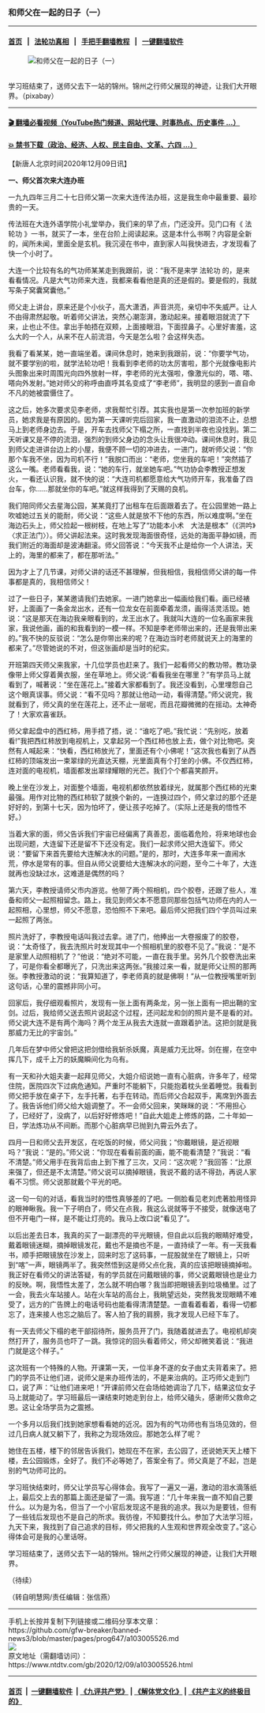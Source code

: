 ### 和师父在一起的日子（一）
------------------------

#### [首页](https://github.com/gfw-breaker/banned-news3/blob/master/README.md) &nbsp;&nbsp;|&nbsp;&nbsp; [法轮功真相](https://github.com/begood0513/basic/blob/master/README.md)  &nbsp;&nbsp;|&nbsp;&nbsp; [手把手翻墙教程](https://github.com/gfw-breaker/guides/wiki)  &nbsp;&nbsp;|&nbsp;&nbsp; [一键翻墙软件](https://github.com/gfw-breaker/nogfw/blob/master/README.md)  



<div><div class="featured_image">
 <figure>
  <img alt="和师父在一起的日子（一）" src="https://i.ntdtv.com/assets/uploads/2020/12/2020-12-08_120016-1-800x450.jpg"/>
 </figure><br/>
 <span class="caption">
  学习班结束了，送师父去下一站的锦州。锦州之行师父展现的神迹，让我们大开眼界。（pixabay）
 </span>
</div>
</div><hr/>

#### [ 🎬  翻墙必看视频（YouTube热门频道、网站代理、时事热点、历史事件 ...）](https://github.com/gfw-breaker/links/blob/master/banned.md)

#### [ 💥  禁书下载（政治、经济、人权、民主自由、文革、六四 ...）](https://github.com/gfw-breaker/books/blob/master/README.md)

<div><div class="post_content" itemprop="articleBody">
 <p>
  【新唐人北京时间2020年12月09日讯】
 </p>
 <p>
  <strong>
   一、师父首次来大连办班
  </strong>
 </p>
 <p>
  一九九四年三月二十七日师父第一次来大连传法办班，这是我生命中最重要、最珍贵的一天。
 </p>
 <p>
  传法班在大连外语学院小礼堂举办，我们来的早了点，门还没开。见门口有《
  <ok href="https://www.ntdtv.com/gb/法轮功.htm">
   法轮功
  </ok>
  》一书，就买了一本，坐在台阶上阅读起来。这是本什么书啊？内容是全新的，闻所未闻，里面全是玄机。我沉浸在书中，直到家人叫我快进去，才发现看了快一个小时了。
 </p>
 <p>
  大连一个比较有名的气功师某某走到我跟前，说：“我不是来学
  <ok href="https://www.ntdtv.com/gb/法轮功.htm">
   法轮功
  </ok>
  的，是来看看情况。凡是大气功师来大连，我都来看看他是真的还是假的。要是假的，我就写条子窝囊窝囊他。”
 </p>
 <p>
  师父走上讲台，原来还是个小伙子，高大潇洒，声音洪亮，亲切中不失威严。让人不由得肃然起敬。听着师父讲法，突然心潮澎湃，激动起来。接着眼泪就流了下来，止也止不住。拿出手帕捂在双颊，上面接眼泪，下面捏鼻子。心里好害羞，这么大的一个人，从来不在人前流泪，今天是怎么啦？会这样失态。
 </p>
 <p>
  我看了看某某，她一直端坐着。课间休息时，她来到我跟前，说：“你要学气功，就不要学别的啦，就学法轮功吧！我看到李老师的功太厉害啦，那个光就像电影片头图象出来时周围光向四外放射一样，李老师的光太强啦，像激光似的，嗒、嗒、嗒向外发射。”她对师父的称呼由直呼其名变成了“李老师”，我明显的感到一直自命不凡的她被震慑住了。
 </p>
 <p>
  这之后，她多次要求见李老师，求我帮忙引荐。其实我也是第一次参加班的新学员，她求我是有原因的。因为第一天课听完后回家，我一直激动的泪流不止，总想马上到老师身边去。于是，开车去找师父下榻之所，一直找到半夜也没找到。第二天听课又是不停的流泪，强烈的到师父身边的念头让我很冲动。课间休息时，我见到师父走进讲台边上的小屋，我便不顾一切的冲进去，一进门，就听师父说：“你那个车我不坐，因为司机不行！”我脱口而出：“老师，您坐我的车吧！”突然插了这么一嘴。老师看看我，说：“她的车行，就坐她车吧。”气功协会李教授正想发火，一看还认识我，就不快的说：“大连司机都愿意给大气功师开车，我准备了四台车，你……那就坐你的车吧。”就这样我得到了天赐的良机。
 </p>
 <p>
  我们陪同师父去星海公园，某某竟打了出租车在后面跟着去了。在公园里她一路上吹嘘她过五关的能耐，师父说：“这些人就是放不下他的东西，所以难度啊。”坐在海边石头上，师父捡起一根树枝，在地上写了“功能本小术　大法是根本”（《洪吟》〈求正法门〉）。师父讲起法来。这时我发现海面很奇怪，远处的海面平静如镜，而我们附近的海面却是波涛翻滚。师父回答说：“今天我不止是给你一个人讲法，天上的，海里的都来了，都在那听法。”
 </p>
 <p>
  因为才上了几节课，对师父讲的话还不甚理解，但我相信，我相信师父讲的每一件事都是真的，我相信师父！
 </p>
 <p>
  过了一些日子，某某邀请我们去她家。一进门她拿出一幅画给我们看。画已经裱好，上面画了一条金龙出水，还有一位龙女在前面牵着龙须，画得活灵活现。她说：“这是那天在海边我亲眼看到的，龙王出水了。我就叫大连的一位名画家来我家，我说他画，画的和我看到的一模一样。不知是李老师带出来的，还是我带出来的。”我不快的反驳说：“怎么是你带出来的呢？在海边当时老师就说天上的海里的都来了。”尽管她说的不对，但这张画却是当时的纪实。
 </p>
 <p>
  开班第四天师父来我家，十几位学员也赶来了。我们一起看师父的教功带。教功录像带上师父穿着黄衣服，坐在草地上。师父说:“看看我坐在哪里？”有学员马上就看到了，喊著说：“坐在莲花上。”接着大家都看到了。我还没看到，心里埋怨自己这个眼真误事。师父说：“看不见吗？那就让他动一动，看得清楚。”师父说完，我就看到了，师父真的坐在莲花上，还不止一层呢，而且花瓣微微的在摇动。太神奇了！大家欢喜雀跃。
 </p>
 <p>
  师父拿起盘中的西红柿，用手捂了捂，说：“谁吃了吧。”我忙说：“先别吃，放着看!”我把西红柿放到电视机上，又拿起另一个西红柿也放上去，做个对比物吧。突然有人喊起来：“快看，西红柿放光了，里面还有个小佛呢！”这次我也看到了从西红柿的顶端发出一束翠绿的光直达天棚，光里面真有个打坐的小佛。不仅西红柿，连对面的电视机，墙面都发出翠绿耀眼的光芒。我们个个都喜笑颜开。
 </p>
 <p>
  晚上坐在沙发上，对面整个墙面，电视机都依然放着绿光，就属那个西红柿的光束最强。用作对比物的西红柿软了就换个新的，一连换过四个，师父拿过的那个还是好好的，到第十七天，因为怕坏了，便让孩子吃掉了。（实际上还是我的悟性不好。）
 </p>
 <p>
  当着大家的面，师父告诉我们宇宙已经偏离了真善忍，面临着危险，将来地球也会出现问题，大连留下还是留不下还没有定。我们一起求师父把大连留下。师父说：“要留下来首先要给大连解决水的问题。”是的，那时，大连多年来一直闹水荒，停水是常有的事。但自从师父说要给大连解决水的问题，至今二十年了，大连就再也没缺过水，这难道是偶然的吗？
 </p>
 <p>
  第六天，李教授请师父市内游览。他带了两个照相机，四个胶卷，还跟了些人，准备和师父一起照相留念。路上，我见到师父本不愿意同那些包括气功师在内的人一起照相，心里想，师父不愿意，恐怕照不下来吧。最后师父把我们四个学员叫过来一起照了两张。
 </p>
 <p>
  照片洗好了，李教授电话叫我过去拿。进了门，他捧出一大卷报废了的胶卷，说：“太奇怪了，我去洗照片时发现其中一个照相机里的胶卷不见了。”我说：“是不是家里人动照相机了？”他说：“绝对不可能，一直在我手里。另外几个胶卷洗出来了，可是你看全都曝光了，只洗出来这两张。”我接过来一看，就是师父让照的那两张。李教授激动的说：“我算知道了，李老师真的就是佛啊！”从一位教授嘴里听到这句话，心里的震撼非同小可。
 </p>
 <p>
  回家后，我仔细观看照片，发现有一张上面有两条龙，另一张上面有一把出鞘的宝剑。过后，我给师父送去照片说起这个过程，还问起龙和剑的照片是不是看的对。师父说大连不是有两个海吗？两个龙王从我去大连就一直跟着护法。这把剑就是我那威力无比的宇宙剑。”
 </p>
 <p>
  几年后在梦中师父曾把这把剑借给我斩杀妖魔，真是威力无比呀。剑在握，在空中挥几下，成千上万的妖魔瞬间化为乌有。
 </p>
 <p>
  有一天和孙大姐夫妻一起拜见师父，大姐介绍说她一直有心脏病，许多年了，经常住院，医院四次下过病危通知。严重时不能躺下，只能抱着枕头坐着睡觉。我看到师父把手放在桌子下，左手托著，右手在转动。而后师父合起双手，离席到外面去了。我告诉他们师父给大姐调整了。不一会师父回来，笑眯眯的说：“不用担心了，已经好了，没病了，以后好好修炼吧！”自此大姐走上修炼的路，二十年如一日，学法炼功从不间断。而那个心脏病早已抛到九霄云外去了。
 </p>
 <p>
  四月一日和师父去开发区，在吃饭的时候，师父问我；“你戴眼镜，是近视眼吗？”我说：“是的。”师父说：“你现在看看前面的画，能不能看清楚？”我说：“看不清楚。”师父用手在我背后由上到下推了三次，又问：“这次呢？”我回答：“比原来强了，但还是不太清楚。”师父说可以摘掉眼镜，我说不戴的话不得劲，再说人家看不习惯。师父说那就戴个平光的吧。
 </p>
 <p>
  这一句一句的对话，看我当时的悟性真够差的了吧。一侧脸看见老刘虎著脸用怪异的眼神瞅我。我一下子明白了，师父在点我，我这么说就等于不接受，就像送电了但不开电门一样，是不能让灯亮的。我马上改口说“看见了”。
 </p>
 <p>
  以后出差去日本，我真的买了一副漂亮的平光眼镜，但自此以后我的眼睛好难受，戴着眼镜迷糊，摘掉眼镜发花，戴也不是摘也不是，一直持续了一年。有一天我看书，顺手把眼镜放在沙发上，回来时忘了这码事，一屁股就坐在了眼镜上，只听到“喀”一声，眼镜两半了。我突然悟到这是师父点化我，真的应该把眼镜摘掉啦。我正好在看师父的讲法答疑，有的学员就在问戴眼镜的事，师父说戴眼镜也是业力的反映。啊，我悟性太差了，怎么就不明白哪？我当即把眼镜丢到垃圾桶里。过了一会，我去火车站接人。站在火车站的高台上，我眺望远处，突然我发现眼睛不难受了，远方的广告牌上的电话号码也能看得清清楚楚。一直看着看着，看得一切都忘了，连来接人也忘之脑后了。客人拍了我的肩膀，我才发现人已经下车了。
 </p>
 <p>
  有一天去师父下榻的老干部招待所，服务员开了门，我随着就进去了。电视机却突然打开了，服务员也吓了一跳。我惊诧的回头看着师父，师父却微笑着说：“我进门就是这个样子。”
 </p>
 <p>
  这次班有一个特殊的人物。开课第一天，一位半身不遂的女子由丈夫背着来了。把门的学员不让他们进，说师父是来办班传法的，不是来治病的。正巧师父走到门口，说了声：“让他们进来吧！”开课前师父在会场给她调治了几下，结果这位女子马上就能动了。学习班最后一课结束时她走到台上，给师父磕头，感谢师父救命之恩。这让全场学员为之震撼。
 </p>
 <p>
  一个多月以后我们找到她家想看看她的近况。因为有的气功师也有当场见效的，但过几日病人就又躺下了，我称之为现场效应。那她怎么样了呢？
 </p>
 <p>
  她住在五楼，楼下的邻居告诉我们，她现在不在家，去公园了，还说她天天上楼下楼，去公园锻炼，全好了。我们不必等她了，答案全有了。师父真是了不起，岂是别的气功师可比的。
 </p>
 <p>
  学习班快结束时，师父让学员写心得体会。我写了一遍又一遍，激动的泪水滴落纸上，最后交上去的那篇上面还是留了一滴。我写道：“几十年来我一直不知自己要什么。以为是为名，但当了一个小官后发现这不是我的追求。我以为是要钱，但有了一些钱后发现也不是自己的所求。我彷徨，不知要找什么。参加了大法学习班，九天下来，我找到了自己追求的目标，师父把我的人生观和世界观全改变了。”这心得体会可是我的心里话呀。
 </p>
 <p>
  学习班结束了，送师父去下一站的锦州。锦州之行师父展现的神迹，让我们大开眼界。
 </p>
 <p>
  （待续）
 </p>
 <p>
  （转自明慧网/责任编辑：张信燕）
 </p>
 <div class="single_ad">
 </div>
</div>
</div>
<hr/>
手机上长按并复制下列链接或二维码分享本文章：<br/>
https://github.com/gfw-breaker/banned-news3/blob/master/pages/prog647/a103005526.md <br/>
<a href='https://github.com/gfw-breaker/banned-news3/blob/master/pages/prog647/a103005526.md'><img src='https://github.com/gfw-breaker/banned-news3/blob/master/pages/prog647/a103005526.md.png'/></a> <br/>
原文地址（需翻墙访问）：https://www.ntdtv.com/gb/2020/12/09/a103005526.html


------------------------
#### [首页](https://github.com/gfw-breaker/banned-news3/blob/master/README.md) &nbsp;|&nbsp; [一键翻墙软件](https://github.com/gfw-breaker/nogfw/blob/master/README.md) &nbsp;| [《九评共产党》](https://github.com/gfw-breaker/9ping.md/blob/master/README.md#九评之一评共产党是什么) | [《解体党文化》](https://github.com/gfw-breaker/jtdwh.md/blob/master/README.md) | [《共产主义的终极目的》](https://github.com/gfw-breaker/gczydzjmd.md/blob/master/README.md)


<img src='http://gfw-breaker.win/banned-news3/pages/prog647/a103005526.md' width='0px' height='0px'/>